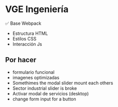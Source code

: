 # VGE Ingeniería

✅ Base Webpack

- Estructura HTML
- Estilos CSS
- Interacción Js

## Por hacer

- formulario funcional
- imagenes optimizadas
- Somethimes the modal slider mount each others
- Sector industrial slider is broke
- Activar modal de servicios (desktop)
- change form input for a button
